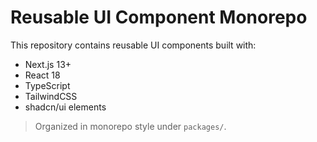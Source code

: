 # Reusable UI Component Monorepo

This repository contains reusable UI components built with:

- Next.js 13+
- React 18
- TypeScript
- TailwindCSS
- shadcn/ui elements

> Organized in monorepo style under `packages/`.
